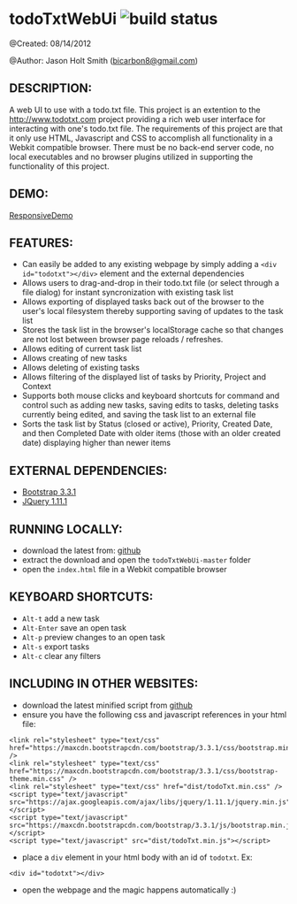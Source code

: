 todoTxtWebUi ![build status](https://travis-ci.org/bicarbon8/todoTxtWebUi.svg)
============
@Created: 08/14/2012

@Author: Jason Holt Smith (<bicarbon8@gmail.com>)

DESCRIPTION:
------------
A web UI to use with a todo.txt file.  This project is an extention to the <http://www.todotxt.com> project
providing a rich web user interface for interacting with one's todo.txt file.  The requirements of this
project are that it only use HTML, Javascript and CSS to accomplish all functionality in a Webkit
compatible browser.  There must be no back-end server code, no local executables and no browser plugins
utilized in supporting the functionality of this project.

DEMO:
------------
[ResponsiveDemo](https://rawgit.com/bicarbon8/todoTxtWebUi/master/index.html)

FEATURES:
------------
- Can easily be added to any existing webpage by simply adding a ```<div id="todotxt"></div>``` element and the external dependencies
- Allows users to drag-and-drop in their todo.txt file (or select through a file dialog) for instant syncronization with existing task list
- Allows exporting of displayed tasks back out of the browser to the user's local filesystem thereby supporting saving of updates to the task list
- Stores the task list in the browser's localStorage cache so that changes are not lost between browser page reloads / refreshes.
- Allows editing of current task list
- Allows creating of new tasks
- Allows deleting of existing tasks
- Allows filtering of the displayed list of tasks by Priority, Project and Context
- Supports both mouse clicks and keyboard shortcuts for command and control such as adding new tasks, saving edits to tasks, deleting tasks currently being edited, and saving the task list to an external file
- Sorts the task list by Status (closed or active), Priority, Created Date, and then Completed Date with older items (those with an older created date) displaying higher than newer items

EXTERNAL DEPENDENCIES:
------------
- [Bootstrap 3.3.1](http://getbootstrap.com/)
- [JQuery 1.11.1](http://jquery.com/)

RUNNING LOCALLY:
------------
- download the latest from: [github](https://github.com/bicarbon8/todoTxtWebUi/archive/master.zip)
- extract the download and open the ```todoTxtWebUi-master``` folder
- open the ```index.html``` file in a Webkit compatible browser

KEYBOARD SHORTCUTS:
------------
- ```Alt-t``` add a new task
- ```Alt-Enter``` save an open task
- ```Alt-p``` preview changes to an open task
- ```Alt-s``` export tasks
- ```Alt-c``` clear any filters

INCLUDING IN OTHER WEBSITES:
------------
- download the latest minified script from [github](https://rawgit.com/bicarbon8/todoTxtWebUi/master/dist/todoTxt.min.js)
- ensure you have the following css and javascript references in your html file:
```
<link rel="stylesheet" type="text/css" href="https://maxcdn.bootstrapcdn.com/bootstrap/3.3.1/css/bootstrap.min.css" />
<link rel="stylesheet" type="text/css" href="https://maxcdn.bootstrapcdn.com/bootstrap/3.3.1/css/bootstrap-theme.min.css" />
<link rel="stylesheet" type="text/css" href="dist/todoTxt.min.css" />
<script type="text/javascript" src="https://ajax.googleapis.com/ajax/libs/jquery/1.11.1/jquery.min.js"></script>
<script type="text/javascript" src="https://maxcdn.bootstrapcdn.com/bootstrap/3.3.1/js/bootstrap.min.js"></script>
<script type="text/javascript" src="dist/todoTxt.min.js"></script>
```
- place a ```div``` element in your html body with an id of ```todotxt```. Ex: 
```
<div id="todotxt"></div>
```
- open the webpage and the magic happens automatically :)
